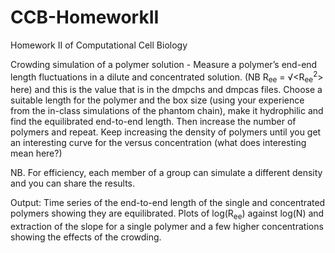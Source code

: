 # CCB-HomeworkII
Homework II of Computational Cell Biology

Crowding simulation of a polymer solution - Measure a polymer’s end-end length fluctuations in a dilute and concentrated solution. (NB R<sub>ee</sub> = √<R<sub>ee</sub><sup>2</sup>> here) and this is the value that is in the dmpchs and dmpcas files.
Choose a suitable length for the polymer and the box size (using your experience from the in-class simulations of the phantom chain), make it hydrophilic and find the equilibrated end-to-end length. Then increase the number of polymers and repeat. Keep increasing the density of polymers until you get an interesting curve for the <Ree> versus concentration (what does interesting mean here?)
  
  NB. For efficiency, each member of a group can simulate a different density and you can share the
results.

  Output: Time series of the end-to-end length of the single and concentrated polymers showing
they are equilibrated. Plots of log(R<sub>ee</sub>) against log(N) and extraction of the slope for a single
polymer and a few higher concentrations showing the effects of the crowding.
